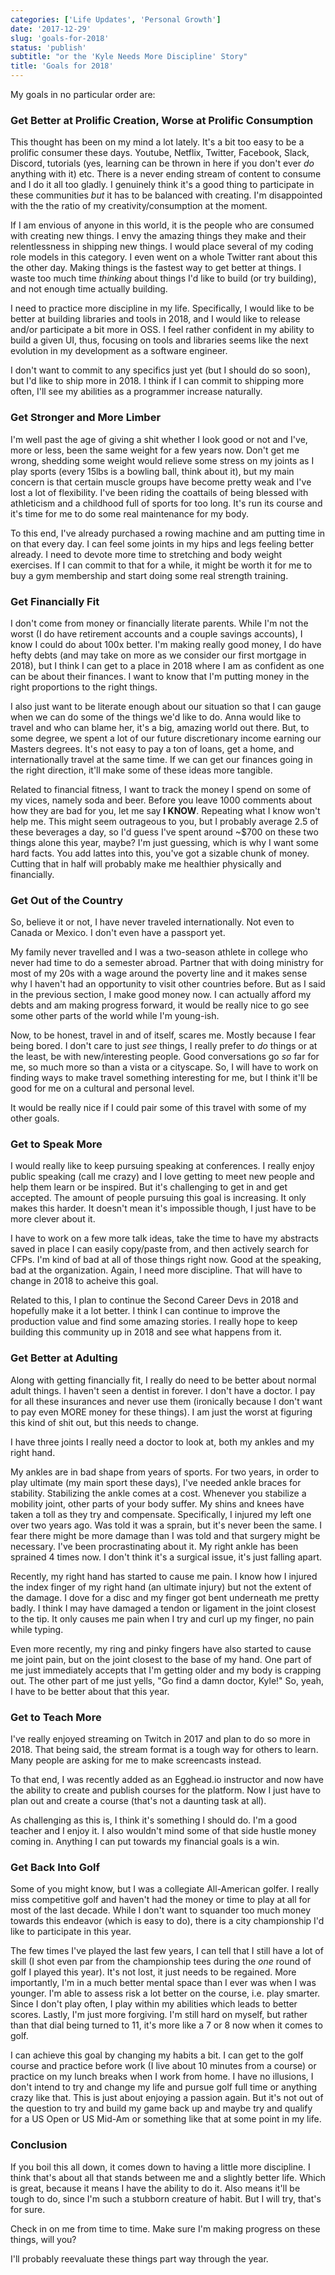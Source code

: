 ```yaml
---
categories: ['Life Updates', 'Personal Growth']
date: '2017-12-29'
slug: 'goals-for-2018'
status: 'publish'
subtitle: "or the 'Kyle Needs More Discipline' Story"
title: 'Goals for 2018'
---
```


My goals in no particular order are:

### Get Better at Prolific Creation, Worse at Prolific Consumption

This thought has been on my mind a lot lately. It's a bit too easy to be a prolific consumer these days. Youtube, Netflix, Twitter, Facebook, Slack, Discord, tutorials (yes, learning can be thrown in here if you don't ever _do_ anything with it) etc. There is a never ending stream of content to consume and I do it all too gladly. I genuinely think it's a good thing to participate in these communities _but_ it has to be balanced with creating. I'm disappointed with the the ratio of my creativity/consumption at the moment.

If I am envious of anyone in this world, it is the people who are consumed with creating new things. I envy the amazing things they make and their relentlessness in shipping new things. I would place several of my coding role models in this category. I even went on a whole Twitter rant about this the other day. Making things is the fastest way to get better at things. I waste too much time _thinking_ about things I'd like to build (or try building), and not enough time actually building.

I need to practice more discipline in my life. Specifically, I would like to be better at building libraries and tools in 2018, and I would like to release and/or participate a bit more in OSS. I feel rather confident in my ability to build a given UI, thus, focusing on tools and libraries seems like the next evolution in my development as a software engineer.

I don't want to commit to any specifics just yet (but I should do so soon), but I'd like to ship more in 2018. I think if I can commit to shipping more often, I'll see my abilities as a programmer increase naturally.

### Get Stronger and More Limber

I'm well past the age of giving a shit whether I look good or not and I've, more or less, been the same weight for a few years now. Don't get me wrong, shedding some weight would relieve some stress on my joints as I play sports (every 15lbs is a bowling ball, think about it), but my main concern is that certain muscle groups have become pretty weak and I've lost a lot of flexibility. I've been riding the coattails of being blessed with athleticism and a childhood full of sports for too long. It's run its course and it's time for me to do some real maintenance for my body.

To this end, I've already purchased a rowing machine and am putting time in on that every day. I can feel some joints in my hips and legs feeling better already. I need to devote more time to stretching and body weight exercises. If I can commit to that for a while, it might be worth it for me to buy a gym membership and start doing some real strength training.

### Get Financially Fit

I don't come from money or financially literate parents. While I'm not the worst (I do have retirement accounts and a couple savings accounts), I know I could do about 100x better. I'm making really good money, I do have hefty debts (and may take on more as we consider our first mortgage in 2018), but I think I can get to a place in 2018 where I am as confident as one can be about their finances. I want to know that I'm putting money in the right proportions to the right things.

I also just want to be literate enough about our situation so that I can gauge when we can do some of the things we'd like to do. Anna would like to travel and who can blame her, it's a big, amazing world out there. But, to some degree, we spent a lot of our future discretionary income earning our Masters degrees. It's not easy to pay a ton of loans, get a home, and internationally travel at the same time. If we can get our finances going in the right direction, it'll make some of these ideas more tangible.

Related to financial fitness, I want to track the money I spend on some of my vices, namely soda and beer. Before you leave 1000 comments about how they are bad for you, let me say **I KNOW**. Repeating what I know won't help me. This might seem outrageous to you, but I probably average 2.5 of these beverages a day, so I'd guess I've spent around ~\$700 on these two things alone this year, maybe? I'm just guessing, which is why I want some hard facts. You add lattes into this, you've got a sizable chunk of money. Cutting that in half will probably make me healthier physically and financially.

### Get Out of the Country

So, believe it or not, I have never traveled internationally. Not even to Canada or Mexico. I don't even have a passport yet.

My family never travelled and I was a two-season athlete in college who never had time to do a semester abroad. Partner that with doing ministry for most of my 20s with a wage around the poverty line and it makes sense why I haven't had an opportunity to visit other countries before. But as I said in the previous section, I make good money now. I can actually afford my debts and am making progress forward, it would be really nice to go see some other parts of the world while I'm young-ish.

Now, to be honest, travel in and of itself, scares me. Mostly because I fear being bored. I don't care to just _see_ things, I really prefer to _do_ things or at the least, be with new/interesting people. Good conversations go _so_ far for me, so much more so than a vista or a cityscape. So, I will have to work on finding ways to make travel something interesting for me, but I think it'll be good for me on a cultural and personal level.

It would be really nice if I could pair some of this travel with some of my other goals.

### Get to Speak More

I would really like to keep pursuing speaking at conferences. I really enjoy public speaking (call me crazy) and I love getting to meet new people and help them learn or be inspired. But it's challenging to get in and get accepted. The amount of people pursuing this goal is increasing. It only makes this harder. It doesn't mean it's impossible though, I just have to be more clever about it.

I have to work on a few more talk ideas, take the time to have my abstracts saved in place I can easily copy/paste from, and then actively search for CFPs. I'm kind of bad at all of those things right now. Good at the speaking, bad at the organization. Again, I need more discipline. That will have to change in 2018 to acheive this goal.

Related to this, I plan to continue the Second Career Devs in 2018 and hopefully make it a lot better. I think I can continue to improve the production value and find some amazing stories. I really hope to keep building this community up in 2018 and see what happens from it.

### Get Better at Adulting

Along with getting financially fit, I really do need to be better about normal adult things. I haven't seen a dentist in forever. I don't have a doctor. I pay for all these insurances and never use them (ironically because I don't want to pay even MORE money for these things). I am just the worst at figuring this kind of shit out, but this needs to change.

I have three joints I really need a doctor to look at, both my ankles and my right hand.

My ankles are in bad shape from years of sports. For two years, in order to play ultimate (my main sport these days), I've needed ankle braces for stability. Stabilizing the ankle comes at a cost. Whenever you stabilize a mobility joint, other parts of your body suffer. My shins and knees have taken a toll as they try and compensate. Specifically, I injured my left one over two years ago. Was told it was a sprain, but it's never been the same. I fear there might be more damage than I was told and that surgery might be necessary. I've been procrastinating about it. My right ankle has been sprained 4 times now. I don't think it's a surgical issue, it's just falling apart.

Recently, my right hand has started to cause me pain. I know how I injured the index finger of my right hand (an ultimate injury) but not the extent of the damage. I dove for a disc and my finger got bent underneath me pretty badly. I think I may have damaged a tendon or ligament in the joint closest to the tip. It only causes me pain when I try and curl up my finger, no pain while typing.

Even more recently, my ring and pinky fingers have also started to cause me joint pain, but on the joint closest to the base of my hand. One part of me just immediately accepts that I'm getting older and my body is crapping out. The other part of me just yells, "Go find a damn doctor, Kyle!" So, yeah, I have to be better about that this year.

### Get to Teach More

I've really enjoyed streaming on Twitch in 2017 and plan to do so more in 2018. That being said, the stream format is a tough way for others to learn. Many people are asking for me to make screencasts instead.

To that end, I was recently added as an Egghead.io instructor and now have the ability to create and publish courses for the platform. Now I just have to plan out and create a course (that's not a daunting task at all).

As challenging as this is, I think it's something I should do. I'm a good teacher and I enjoy it. I also wouldn't mind some of that side hustle money coming in. Anything I can put towards my financial goals is a win.

### Get Back Into Golf

Some of you might know, but I was a collegiate All-American golfer. I really miss competitive golf and haven't had the money or time to play at all for most of the last decade. While I don't want to squander too much money towards this endeavor (which is easy to do), there is a city championship I'd like to participate in this year.

The few times I've played the last few years, I can tell that I still have a lot of skill (I shot even par from the championship tees during the _one_ round of golf I played this year). It's not lost, it just needs to be regained. More importantly, I'm in a much better mental space than I ever was when I was younger. I'm able to assess risk a lot better on the course, i.e. play smarter. Since I don't play often, I play within my abilities which leads to better scores. Lastly, I'm just more forgiving. I'm still hard on myself, but rather than that dial being turned to 11, it's more like a 7 or 8 now when it comes to golf.

I can achieve this goal by changing my habits a bit. I can get to the golf course and practice before work (I live about 10 minutes from a course) or practice on my lunch breaks when I work from home. I have no illusions, I don't intend to try and change my life and pursue golf full time or anything crazy like that. This is just about enjoying a passion again. But it's not out of the question to try and build my game back up and maybe try and qualify for a US Open or US Mid-Am or something like that at some point in my life.

### Conclusion

If you boil this all down, it comes down to having a little more discipline. I think that's about all that stands between me and a slightly better life. Which is great, because it means I have the ability to do it. Also means it'll be tough to do, since I'm such a stubborn creature of habit. But I will try, that's for sure.

Check in on me from time to time. Make sure I'm making progress on these things, will you?

I'll probably reevaluate these things part way through the year.
